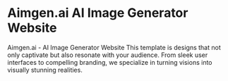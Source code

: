 # Aimgen.ai AI Image Generator Website
 Aimgen.ai - AI Image Generator Website This template is designs that not only captivate but also resonate with your audience. From sleek user interfaces to compelling branding, we specialize in turning visions into visually stunning realities.
